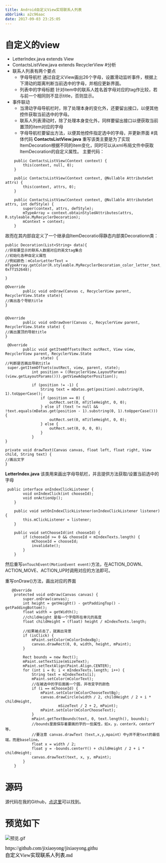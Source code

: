 ```yaml
---
title: Android自定义View实现联系人列表
abbrlink: a2c96aac
date: 2017-09-03 23:25:05
---
```




# 自定义的view

* LetterIndex.java extends View
* ContactsListView.java extends RecyclerView
#分析
* 联系人列表有两个要点
  * 字母导航栏
    通过自定义View画出26个字母，设置滑动监听事件，根据上下滑动的距离判断当前选中的字母，并相应更新界面。
  * 列表中的字母标题
    针对item中的联系人姓名首字母对应的tag作比较，若与前一个相同则不显示title，否则显示。
* 事件联动
  * 当滑动字母导航栏时，除了处理本身的变化外，还要留出接口，以便其他控件获取当前选中的字母。
  * 联系人列表滑动时，除了处理本身变化外，同样要留出接口以便获取当前置顶的item对应的字母
  * 字母导航栏要留出方法，以便其他控件指定选中的字母，并更新界面
#具体代码
**ContactsListView.java**
重写该类主要是为了实现ItemDecoration根据不同的item变化，同时可以从xml布局文件中获取ItemDecoration的自定义属性。
主要代码：
```
    public ContactsListView(Context context) {
        this(context, null, 0);
    }

    public ContactsListView(Context context, @Nullable AttributeSet attrs) {
        this(context, attrs, 0);
    }

    public ContactsListView(Context context, @Nullable AttributeSet attrs, int defStyle) {
        super(context, attrs, defStyle);
        mTypeArray = context.obtainStyledAttributes(attrs, R.styleable.MyRecyclerDecoration);
        mContext = context;
    }

```
故而在其内部自定义了一个继承自ItemDecoratio得静态内部类Decorationn类：
```
public Decoration(List<String> data){
//获取要显示的联系人数据对应的英文tag集合
//初始化各种自定义属性
//例如颜色：mColorLetterText = mTypeArray.getColor(R.styleable.MyRecyclerDecoration_color_letter_text, 0xff152648);

}

@Override
        public void onDraw(Canvas c, RecyclerView parent, RecyclerView.State state){
//画出各个导航title
}


@Override
        public void onDrawOver(Canvas c, RecyclerView parent, RecyclerView.State state) {
//画出置顶的导航title
}

 @Override
        public void getItemOffsets(Rect outRect, View view, RecyclerView parent, RecyclerView.State
                state) {
//判断是否画出导航title
 super.getItemOffsets(outRect, view, parent, state);
            int position = ((RecyclerView.LayoutParams) (view.getLayoutParams())).getViewAdapterPosition();

            if (position != -1) {
                String text = mDatas.get(position).substring(0, 1).toUpperCase();
                if (position == 0) {
                    outRect.set(0, mTitleHeight, 0, 0);
                } else if (text != null && !text.equals(mDatas.get(position - 1).substring(0, 1).toUpperCase())) {
                    outRect.set(0, mTitleHeight, 0, 0);
                } else {
                    outRect.set(0, 0, 0, 0);
                }
            }
}

private void drawText(Canvas canvas, float left, float right, View child, String text) {
//画出文字
}
```
**LetterIndex.java**
该类用来画出字母导航栏，并且提供方法获取/设置当前选中的字母
```
 public interface onIndexClickListener {
        void onIndexClick(int chooseId);
        void onActionUp();
    }

    public void setOnIndexClickListener(onIndexClickListener listener) {
        this.mClickListener = listener;
    }

    public void setChooseId(int chooseId) {
        if (chooseId >= 0 && chooseId < mIndexTexts.length) {
            mChooseId = chooseId;
            invalidate();
        }
    }
```
然后重写```onTouchEvent(MotionEvent event)```方法，在ACTION_DOWN、ACTION_MOVE、ACTION_UP时调用对应的方法即可。

重写onDraw()方法，画出对应的界面
```
   @Override
    protected void onDraw(Canvas canvas) {
        super.onDraw(canvas);
        int height = getHeight() - getPaddingTop() - getPaddingBottom();
        float width = getWidth();
        //childHeight 是每一个字母所在单元的高度
        float childHeight = (float) height / mIndexTexts.length;

        //如果被点击了，就画出背景
        if (isClick) {
            mPaint.setColor(mColorIndexBg);
            canvas.drawRect(0, 0, width, height, mPaint);
        }

        Rect bounds = new Rect();
        mPaint.setTextSize(mSizeText);
        mPaint.setTextAlign(Paint.Align.CENTER);
        for (int i = 0; i < mIndexTexts.length; i++) {
            String text = mIndexTexts[i];
            mPaint.setColor(mColorText);
            //在被选中的字后面画一个圆，并改变字的颜色
            if (i == mChooseId) {
                mPaint.setColor(mColorChooseTextBg);
                canvas.drawCircle(width / 2, childHeight / 2 + i * childHeight,
                        mSizeText / 2 + 2, mPaint);
                mPaint.setColor(mColorChooseText);
            }
            mPaint.getTextBounds(text, 0, text.length(), bounds);
            //bounds里面保存着要画的字的一些属性，如x，y，centerX，centerY等，
            //要注意 canvas.drawText（text,x,y,mpaint）中y并不是text的最低端，而是baseline。
            float x = width / 2;
            float y = -bounds.centerY() + childHeight / 2 + i * childHeight;
            canvas.drawText(text, x, y, mPaint);
        }
    }

```
# 源码
源代码在我的Github，[点这里](https://github.com/jixiaoyong/my_application_on_deepin/tree/master/contactsdemo/src/main)可以找到。
# 预览如下
![预览.gif](http://upload-images.jianshu.io/upload_images/120748-183eea3cad2b42ac.gif?imageMogr2/auto-orient/strip)



<script src="https://jixiaoyong.github.io/js/edit_on_github.js"></script>
<iframe id="iframeid" scrolling=false height="50" frameborder="no" border="0" marginwidth="0" marginheight="0" onload="Javascript:editOnGithub()" srcdoc="<div id=&quot;url&quot;>https://github.com/jixiaoyong/jixiaoyong.github.io/blob/hexo_blog/blog/source/_posts/Android自定义View实现联系人列表.md</div>"></iframe>